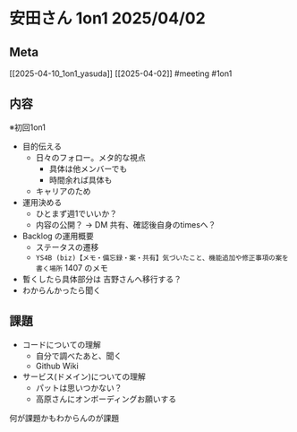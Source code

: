 # 安田さん 1on1 2025/04/02

## Meta

[[2025-04-10_1on1_yasuda]] [[2025-04-02]]
#meeting #1on1

## 内容
※初回1on1

- 目的伝える
	- 日々のフォロー。メタ的な視点
		- 具体は他メンバーでも
		- 時間余れば具体も
	- キャリアのため
- 運用決める
	- ひとまず週1でいいか？
	- 内容の公開？ -> DM 共有、確認後自身のtimesへ？
- Backlog の運用概要
	- ステータスの遷移
	- `YS4B (biz)【メモ・備忘録・案・共有】気づいたこと、機能追加や修正事項の案を書く場所` 1407 のメモ
- 暫くしたら具体部分は 吉野さんへ移行する？
- わからんかったら聞く

## 課題

- コードについての理解
	- 自分で調べたあと、聞く
	- Github Wiki
- サービス(ドメイン)についての理解
	- パットは思いつかない？
	- 高原さんにオンボーディングお願いする

何が課題かもわからんのが課題

